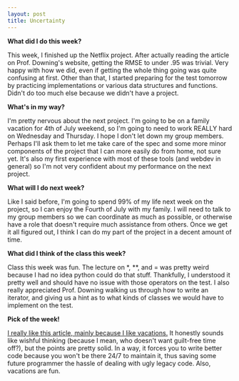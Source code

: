 ```yaml
---
layout: post
title: Uncertainty
---
```


**What did I do this week?**

This week, I finished up the Netflix project. After actually reading the article on Prof. Downing's website, getting the RMSE to under .95 was trivial. Very happy with how we did, even if getting the whole thing going was quite confusing at first. Other than that, I started preparing for the test tomorrow by practicing implementations or various data structures and functions. Didn't do too much else because we didn't have a project.

**What's in my way?**

I'm pretty nervous about the next project. I'm going to be on a family vacation for 4th of July weekend, so I'm going to need to work REALLY hard on Wednesday and Thursday. I hope I don't let down my group members. Perhaps I'll ask them to let me take care of the spec and some more minor components of the project that I can more easily do from home, not sure yet. It's also my first experience with most of these tools (and webdev in general) so I'm not very confident about my performance on the next project.

**What will I do next week?**

Like I said before, I'm going to spend 99% of my life next week on the project, so I can enjoy the Fourth of July with my family. I will need to talk to my group members so we can coordinate as much as possible, or otherwise have a role that doesn't require much assistance from others. Once we get it all figured out, I think I can do my part of the project in a decent amount of time.

**What did I think of the class this week?**

Class this week was fun. The lecture on *, **, and = was pretty weird because I had no idea python could do that stuff. Thankfully, I understood it pretty well and should have no issue with those operators on the test. I also really appreciated Prof. Downing walking us through how to write an iterator, and giving us a hint as to what kinds of classes we would have to implement on the test.

**Pick of the week!**

[I really like this article, mainly because I like vacations.](https://text.sourcegraph.com/why-vacation-at-tech-companies-should-be-mandatory-better-code-happier-people-d1b549681291#.h93y43wzk) It honestly sounds like wishful thinking (because I mean, who doesn't want guilt-free time off?), but the points are pretty solid. In a way, it forces you to write better code because you won't be there 24/7 to maintain it, thus saving some future programmer the hassle of dealing with ugly legacy code. Also, vacations are fun. 
